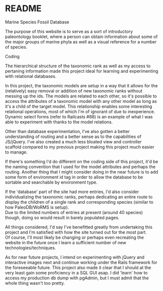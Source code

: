 # README

Marine Species Fossil Database

The purpose of this website is to serve as a sort of introductory paleontology 
booklet, where a person can obtain information about some of the major groups 
of marine phyla as well as a visual reference for a number of species.


Coding 

The hierarchical structure of the taxonomic rank as well as my access to pertaning 
information made this project ideal for learning and experimenting with relational 
databases.

In this project, the taxonomic models are setup in a way that it allows for the 
(relatively) easy removal or addition of new taxonomic ranks without messing up 
the ids.  The models are related to each other, so it's possible to access the 
attributes of a taxonomic model with any other model as long as it's a child of 
the target model.  This relationship enables some interesting relational operations, 
most of which I'm of ignorant of due to inexperience.  Dynamic select forms 
(refer to Railcasts #88) is an example of what I was able to experiment with thanks 
to the model relations.  

Other than database experimentation, I've also gotten a better understanding of 
routing and a better sense as to the capabilities of JS/jQuery. I've also created 
a much less bloated view and controller scaffold compared to my previous project 
making this project much easier to manage. 

If there's something I'd do different on the coding side of this project, it'd be 
the naming convention that I used for the model attributes and perhaps the routing.
Another thing that I might consider doing in the near future is to add some form of
environment id tag in order to allow the database to be sortable and searchable by
environment type.

If the 'database' part of the site had more entries, I'd also consider individualizing
the taxonomic ranks, perhaps dedicating an entire route to display the children
of a single rank and corresponding species (similar to how PaleoDB/WoRMS is setup).  
Due to the limited numbers of entries at present (around 40 species) though,
doing so would result in barely populated pages. 


All things considered, I'd say I've benefitted greatly from undertaking this 
project and I'm satisfied with how the site turned out for the most part.  
Of course, I'll most likely be changing or perhaps even recreating the website in 
the future once I learn a sufficient number of new technologies/techniques.


As for near future projects, I intend on experimenting with jQuery and interactive 
images next and continue working under the Rails framework for the foreseeable future.
This project also made it clear that I should at the very least gain some proficiency 
in a SQL GUI asap.  I did 'learn' how to access my production db dump with pgAdmin, but
I must admit that the whole thing wasn't too pretty.  
